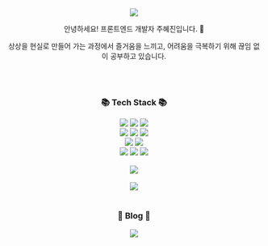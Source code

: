 <div align="center">
<img src="https://capsule-render.vercel.app/api?type=waving&color=gradient&height=200&section=header&text=Juhyejin%20Github&fontSize=50" /> <br/>
  <p> 안녕하세요! 프론트엔드 개발자 주혜진입니다. 🤗 </p>
  <p>상상을 현실로 만들어 가는 과정에서 즐거움을 느끼고, 어려움을 극복하기 위해 끊임 없이 공부하고 있습니다.<p>
  <br><br>
  <h3>📚 Tech Stack 📚</h3>
	<img src="https://img.shields.io/badge/HTML5-E34F26?style=flat&logo=HTML5&logoColor=white" />
  <img src="https://img.shields.io/badge/CSS3-1572B6?style=flat&logo=CSS3&logoColor=white" />
  <img src="https://img.shields.io/badge/JavaScript-f7df1e?style=flat&logo=JavaScript&logoColor=white" /><br/>
  <img src="https://img.shields.io/badge/Node.js-339933?style=flat&logo=Node.js&logoColor=white" />
  <img src="https://img.shields.io/badge/Express-000000?style=flat&logo=Express&logoColor=white" />
    <img src="https://img.shields.io/badge/Socket.io-000000?style=flat&logo=Socket.io&logoColor=white" /><br/>
  <img src="https://img.shields.io/badge/Vue.js-4fc08d?style=flat&logo=Vue.js&logoColor=white" />
  <img src="https://img.shields.io/badge/React-61dafb?style=flat&logo=React&logoColor=white" /><br/>
  <img src="https://img.shields.io/badge/Git-f05032?style=flat&logo=Git&logoColor=white" />
  <img src="https://img.shields.io/badge/GitHub-181717?style=flat&logo=GitHub&logoColor=white" />
  <img src="https://img.shields.io/badge/Notion-000000?style=flat&logo=Notion&logoColor=white" /><br><br>
  <img src="https://github-readme-stats.vercel.app/api/top-langs/?username=juhyejin&layout=compact&theme=dracula"><br><br>
  <img src="https://github-readme-stats.vercel.app/api?username=juhyejin&show_icons=true&theme=dracula">
  <br><br>
  
  <h3>📖 Blog 📖</h3>
  <a href="https://juhyejin.tistory.com/"><img src="https://img.shields.io/badge/Tistory-000000?style=flat-square&logo=Tistory&logoColor=white"/></a>
</div>
